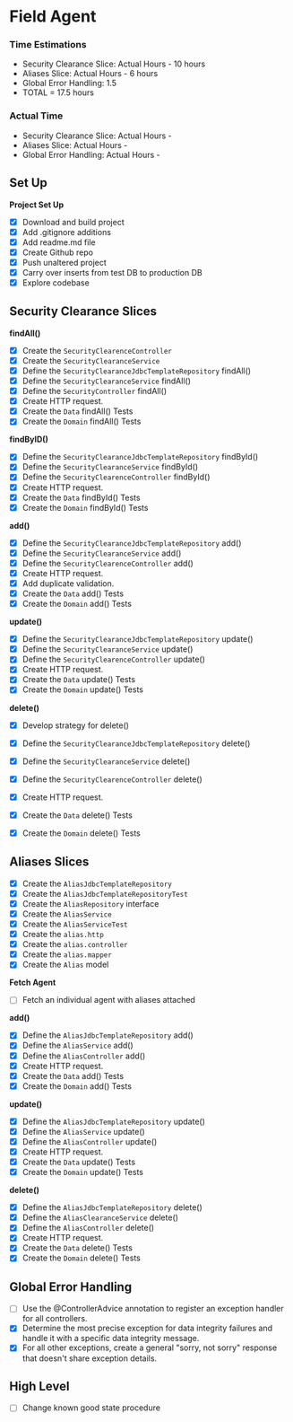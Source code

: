 
# Field Agent


### Time Estimations
* Security Clearance Slice: Actual Hours - 10 hours
* Aliases Slice: Actual Hours - 6 hours
* Global Error Handling: 1.5
* TOTAL = 17.5 hours

### Actual Time
* Security Clearance Slice: Actual Hours - 
* Aliases Slice: Actual Hours -
* Global Error Handling: Actual Hours -


## Set Up

**Project Set Up**

* [x] Download and build project
* [x] Add .gitignore additions
* [x] Add readme.md file
* [x] Create Github repo
* [x] Push unaltered project
* [x] Carry over inserts from test DB to production DB
* [x] Explore codebase

## Security Clearance Slices
**findAll()**
* [x] Create the `SecurityClearenceController`
* [x] Create the `SecurityClearanceService`
* [x] Define the `SecurityClearanceJdbcTemplateRepository` findAll()
* [x] Define the `SecurityClearanceService` findAll()
* [x] Define the `SecurityController` findAll()
* [X] Create HTTP request.
* [x] Create the `Data` findAll() Tests
* [x] Create the `Domain` findAll() Tests

**findByID()**
* [x] Define the `SecurityClearanceJdbcTemplateRepository` findById()
* [x] Define the `SecurityClearanceService` findById()
* [x] Define the `SecurityClearenceController` findById()
* [x] Create HTTP request.
* [x] Create the `Data` findById() Tests
* [x] Create the `Domain` findById() Tests

**add()**
* [x] Define the `SecurityClearanceJdbcTemplateRepository` add()
* [x] Define the `SecurityClearanceService` add()
* [x] Define the `SecurityClearenceController` add()
* [x] Create HTTP request.
* [x] Add duplicate validation.
* [x] Create the `Data` add() Tests
* [x] Create the `Domain` add() Tests

**update()**
* [x] Define the `SecurityClearanceJdbcTemplateRepository` update()
* [x] Define the `SecurityClearanceService` update()
* [x] Define the `SecurityClearenceController` update()
* [x] Create HTTP request.
* [x] Create the `Data` update() Tests
* [x] Create the `Domain` update() Tests

**delete()**
* [x] Develop strategy for delete()
* [x] Define the `SecurityClearanceJdbcTemplateRepository` delete()
* [x] Define the `SecurityClearanceService` delete()
* [x] Define the `SecurityClearenceController` delete()
* [x] Create HTTP request.
* [x] Create the `Data` delete() Tests
* [x] Create the `Domain` delete() Tests


## Aliases Slices
* [x] Create the `AliasJdbcTemplateRepository`
* [x] Create the `AliasJdbcTemplateRepositoryTest`
* [x] Create the `AliasRepository` interface
* [x] Create the `AliasService`
* [x] Create the `AliasServiceTest`
* [x] Create the `alias.http`
* [x] Create the `alias.controller`
* [x] Create the `alias.mapper`
* [x] Create the `Alias` model

**Fetch Agent**
* [ ] Fetch an individual agent with aliases attached

**add()**
* [x] Define the `AliasJdbcTemplateRepository` add()
* [x] Define the `AliasService` add()
* [x] Define the `AliasController` add()
* [x] Create HTTP request.
* [x] Create the `Data` add() Tests
* [x] Create the `Domain` add() Tests

**update()**
* [x] Define the `AliasJdbcTemplateRepository` update()
* [x] Define the `AliasService` update()
* [x] Define the `AliasController` update()
* [x] Create HTTP request.
* [x] Create the `Data` update() Tests
* [x] Create the `Domain` update() Tests

**delete()**
* [x] Define the `AliasJdbcTemplateRepository` delete()
* [x] Define the `AliasClearanceService` delete()
* [x] Define the `AliasController` delete()
* [x] Create HTTP request.
* [x] Create the `Data` delete() Tests
* [x] Create the `Domain` delete() Tests

## Global Error Handling
* [ ] Use the @ControllerAdvice annotation to register an exception handler for all controllers.
* [x] Determine the most precise exception for data integrity failures and handle it with a specific data integrity message.
* [x] For all other exceptions, create a general "sorry, not sorry" response that doesn't share exception details.

## High Level
* [ ] Change known good state procedure